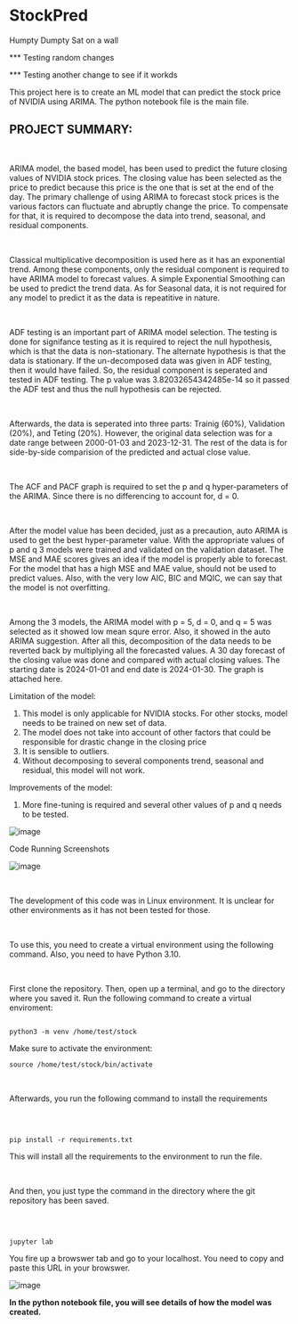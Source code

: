 # StockPred

Humpty Dumpty Sat on a wall

*** Testing random changes

*** Testing another change to see if it workds

This project here is to create an ML model that can predict the stock price of NVIDIA using ARIMA. The python notebook file is the main file.

## PROJECT SUMMARY:

<br>

ARIMA model, the based model,  has been used to predict the future closing values of NVIDIA stock prices. The closing value has been selected as the price to predict because this price is the one that is set at the end of the day. The primary challenge of using ARIMA to forecast stock prices is the various factors can fluctuate and abruptly change the price. To compensate for that, it is required to decompose the data into trend, seasonal, and residual components. 

<br>

Classical multiplicative decomposition is used here as it has an exponential trend. Among these components, only the residual component is required to have ARIMA model to forecast values. A simple Exponential Smoothing can be used to predict the trend data. As for Seasonal data, it is not required for any model to predict it as the data is repeatitive in nature. 

<br>

ADF testing is an important part of ARIMA model selection. The testing is done for signifance testing as it is required to reject the null hypothesis, which is that the data is non-stationary. The alternate hypothesis is that the data is stationary. If the un-decomposed data was given in ADF testing, then it would have failed. So, the residual component is seperated and tested in ADF testing. The p value was 3.82032654342485e-14 so it passed the ADF test and thus the null hypothesis can be rejected.

<br>

Afterwards, the data is seperated into three parts: Trainig (60%), Validation (20%), and Teting (20%). However, the original data selection was for a date range between 2000-01-03 and 2023-12-31. The rest of the data is for side-by-side comparision of the predicted and actual close value.

<br>

The ACF and PACF graph is required to set the p and q hyper-parameters of the ARIMA. Since there is no differencing to account for, d = 0. 

<br>

After the model value has been decided, just as a precaution, auto ARIMA is used to get the best hyper-parameter value. With the appropriate values of p and q 3 models were trained and validated on the validation dataset. The MSE and MAE scores gives an idea if the model is properly able to forecast. For the model that has a high MSE and MAE value, should not be used to predict values. Also, with the very low AIC, BIC and MQIC, we can say that the model is not overfitting.

<br>

Among the 3 models, the ARIMA model with p = 5, d = 0, and q = 5 was selected as it showed low mean squre error. Also, it showed in the auto ARIMA suggestion. After all this, decomposition of the data needs to be reverted back by multiplying all the forecasted values. A 30 day forecast of the closing value was done  and compared with actual closing values. The starting date is 2024-01-01 and end date is 2024-01-30. The graph is attached here.


Limitation of the model:

1) This model is only applicable for NVIDIA stocks. For other stocks, model needs to be trained on new set of data.
2) The model does not take into account of other factors that could be responsible for drastic change in the closing price
3) It is sensible to outliers.
4) Without decomposing to several components trend, seasonal and residual, this model will not work.

Improvements of the model:

1) More fine-tuning is required and several other values of p and q needs to be tested.

![image](https://github.com/omi-akif/StockPred/assets/45337017/f39968fa-022a-4646-8fc7-7ab0a6a92cc8)


Code Running Screenshots

![image](https://github.com/omi-akif/StockPred/assets/45337017/084bc0ce-1330-4388-bacc-bdd17ec5706c)



<br>

The development of this code was in Linux environment. It is unclear for other environments as it has not been tested for those.

<br>

To use this, you need to create a virtual environment using the following command. Also, you need to have Python 3.10. 

<br>

First clone the repository. Then, open up a terminal, and go to the directory where you saved it. Run the following command to create a virtual enviroment:


```

python3 -m venv /home/test/stock

```

Make sure to activate the environment:

```
source /home/test/stock/bin/activate

```




<br>

Afterwards, you run the following command to install the requirements

<br>

```

pip install -r requirements.txt

```


This will install all the requirements to the environment to run the file. 


<br> 

And then, you just type the command in the directory where the git repository has been saved.


<br>


```

jupyter lab

```


You fire up a browswer tab and go to your localhost. You need to copy and paste this URL in your browswer.

![image](https://github.com/omi-akif/StockPred/assets/45337017/434d4dd9-32ff-4f4e-a7ac-a24590e8167d)





<b> In the python notebook file, you will see details of how the model was created. <b> 

